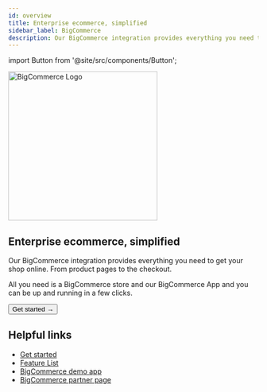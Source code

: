 ```yaml
---
id: overview
title: Enterprise ecommerce, simplified
sidebar_label: BigCommerce
description: Our BigCommerce integration provides everything you need to get your shop online. From product pages to the checkout.
---
```


import Button from '@site/src/components/Button';

<a href="https://www.bigcommerce.com/" rel="noreferrer noopener" target="_blank" aria-label="visit the BigCommerce site">
  <img src="/docs/img/docs/platform/bigcommerce-logo.svg" alt="BigCommerce Logo" width="300"/>
</a>

## Enterprise ecommerce, simplified

Our BigCommerce integration provides everything you need to get your shop online. From product pages to the checkout.

All you need is a BigCommerce store and our BigCommerce App and you can be up and running in a few clicks.


<Button variant="contained" size="medium" href="/docs/integrations/bigcommerce/getting-started">
  Get started →
</Button>
<div className="mb60"></div>

## Helpful links

- [Get started](/docs/integrations/bigcommerce/getting-started)
- [Feature List](/docs/integrations/bigcommerce/features)
- [BigCommerce demo app](https://v3demo2.deity.io/)
- [BigCommerce partner page](https://www.bigcommerce.com/apps/deity-falcon-pwa-storefront/)
